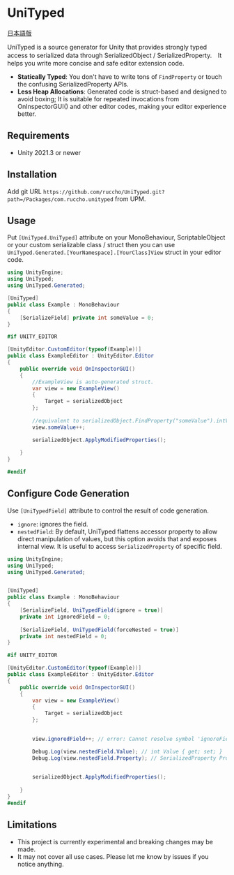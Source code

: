 # UniTyped

[日本語版](README.ja.md)

UniTyped is a source generator for Unity that provides strongly typed access to serialized data through SerializedObject / SerializedProperty.　It helps you write more concise and safe editor extension code.

- **Statically Typed**: You don't have to write tons of `FindProperty` or touch the confusing SerializedProperty APIs.
- **Less Heap Allocations**:  Generated code is struct-based and designed to avoid boxing; It is suitable for repeated invocations from OnInspectorGUI() and other editor codes, making your editor experience better.

## Requirements
 - Unity 2021.3 or newer

## Installation
Add git URL `https://github.com/ruccho/UniTyped.git?path=/Packages/com.ruccho.unityped` from UPM.

## Usage
Put `[UniTyped.UniTyped]` attribute on your MonoBehaviour, ScriptableObject or your custom serializable class / struct then you can use `UniTyped.Generated.[YourNamespace].[YourClass]View` struct in your editor code.

```csharp
using UnityEngine;
using UniTyped;
using UniTyped.Generated;

[UniTyped]
public class Example : MonoBehaviour
{
    [SerializeField] private int someValue = 0;
}

#if UNITY_EDITOR

[UnityEditor.CustomEditor(typeof(Example))]
public class ExampleEditor : UnityEditor.Editor
{
    public override void OnInspectorGUI()
    {
        //ExampleView is auto-generated struct.
        var view = new ExampleView()
        {
            Target = serializedObject
        };
        
        //equivalent to serializedObject.FindProperty("someValue").intValue++;
        view.someValue++;

        serializedObject.ApplyModifiedProperties();
        
    }
}

#endif
```

## Configure Code Generation
Use `[UniTypedField]` attribute to control the result of code generation.

 - `ignore`: ignores the field.
 - `nestedField`: By default, UniTyped flattens accessor property to allow direct manipulation of values, but this option avoids that and exposes internal view. It is useful to access `SerializedProperty` of specific field.

```csharp
using UnityEngine;
using UniTyped;
using UniTyped.Generated;


[UniTyped]
public class Example : MonoBehaviour
{
    [SerializeField, UniTypedField(ignore = true)]
    private int ignoredField = 0;
    
    [SerializeField, UniTypedField(forceNested = true)]
    private int nestedField = 0;
}

#if UNITY_EDITOR

[UnityEditor.CustomEditor(typeof(Example))]
public class ExampleEditor : UnityEditor.Editor
{
    public override void OnInspectorGUI()
    {
        var view = new ExampleView()
        {
            Target = serializedObject
        };

        
        view.ignoredField++; // error: Cannot resolve symbol 'ignoreField'

        Debug.Log(view.nestedField.Value); // int Value { get; set; }
        Debug.Log(view.nestedField.Property); // SerializedProperty Property { get; set; }
        

        serializedObject.ApplyModifiedProperties();
        
    }
}
#endif
```



## Limitations
 - This project is currently experimental and breaking changes may be made.
 - It may not cover all use cases. Please let me know by issues if you notice anything.

